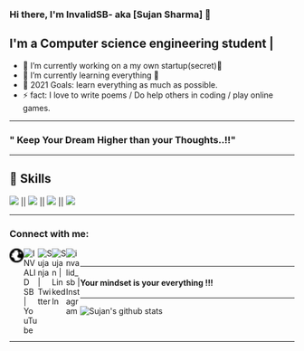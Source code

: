 ### Hi there, I'm InvalidSB- aka [Sujan Sharma] 👋

## I'm a Computer science engineering student |
- 🔭 I’m currently working on a my own startup(secret)🤫
- 🌱 I’m currently learning everything 🤣
- 🥅 2021 Goals: learn everything as much as possible.
- ⚡ fact: I love to write poems / Do help others in coding / play online games.


----
### " Keep Your Dream Higher than your Thoughts..!!"
----

## 🚀 Skills
<img src="https://img.shields.io/badge/javascript-%23F7DF1E.svg?&style=flat-square&logo=javascript&logoColor=red" /> || <img src="https://img.shields.io/badge/python-%233776AB.svg?&style=flat-square&logo=python&logoColor=indigo" /> || <img src="https://img.shields.io/badge/html-%23239120.svg?&style=flat-square&logo=html5&logoColor=black" /> || <img src="https://img.shields.io/badge/css-%23239120.svg?&style=flat-square&logo=css3&logoColor=white" /> 
<br/>

------

### Connect with me:

[<img align="left" alt="invalidsb.me" width="25px" src="https://raw.githubusercontent.com/iconic/open-iconic/master/svg/globe.svg" />][website]
[<img align="left" alt="INVALID SB | YouTube" width="25px" src="https://cdn.jsdelivr.net/npm/simple-icons@v3/icons/youtube.svg" />][youtube]
[<img align="left" alt="Sujanja | Twitter" width="25px" src="https://cdn.jsdelivr.net/npm/simple-icons@v3/icons/twitter.svg" />][twitter]
[<img align="left" alt="Sujan | LinkedIn" width="25px" src="https://cdn.jsdelivr.net/npm/simple-icons@v3/icons/linkedin.svg" />][linkedin]
[<img align="left" alt="invalid_sb | Instagram" width="25px" src="https://cdn.jsdelivr.net/npm/simple-icons@v3/icons/instagram.svg" />][instagram]

<br />

-----

 #### Your mindset is your everything !!!

-----
![Sujan's github stats](https://github-readme-stats.vercel.app/api?username=InvalidSB&show_icons=true&theme=merko)


<br/>

[website]: https://invalidsb.me
[twitter]: https://twitter.com/sujanja
[youtube]: https://www.youtube.com/channel/UCum03XSvfDV5l1geGgDjycA?view_as=subscriber
[instagram]: https://www.instagram.com/invalid_sb
[linkedin]: https://www.linkedin.com/in/sujan-sharma-1696641b1/

----
